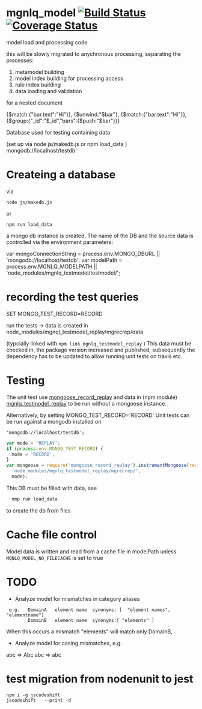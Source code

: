 # mgnlq_model  [![Build Status](https://travis-ci.org/jfseb/mgnlq_model.svg?branch=master)](https://travis-ci.org/jfseb/mgnlq_model)[![Coverage Status](https://coveralls.io/repos/github/jfseb/mgnlq_model/badge.svg)](https://coveralls.io/github/jfseb/mgnlq_model)


model load and processing code

this will be slowly migrated to anychronous processing, separating the
processes:

  1. metamodel building
  2. model index building for processing access
  3. rule index building
  4. data loading and validation



for a nested document

 {$match:{"bar.text":"Hi"}},
  {$unwind:"$bar"},
  {$match:{"bar.text":"Hi"}},
  {$group:{"_id":"$_id","bars":{$push:"$bar"}}}



Database used for testing containing data

(set up via node js/makedb.js or npm load_data )
  mongodb://localhost/testdb'




# Createing a database

via
```
node js/makedb.js
```
or
```
npm run load_data
```

a mongo db instance is created,
The name of the DB and the source data is controlled via the environment parameters:

var mongoConnectionString = process.env.MONGO_DBURL || 'mongodb://localhost/testdb';
var modelPath = process.env.MGNLQ_MODELPATH  || 'node_modules/mgnlq_testmodel/testmodel/';

# recording the test queries

SET MONGO_TEST_RECORD=RECORD

run the tests -> data is created in node_modules/mgnql_testmodel_replay/mgrecrep/data

(typcially linked with
`npm link mgnlq_testmodel_replay` )
This data must be checked in, the package version increased and published,
subsequently the dependency has to be updated to allow running unit tests on travis etc.



# Testing

The unit test use
[mongoose_record_replay](https://www.npmjs.com/package/mongoose_record_replay)  and data in
(npm module) [mgnlq_testmodel_replay](https://www.npmjs.com/package/mgnlq_testmodel_replay)
to be run without a mongoose instance.

Alternatively, by setting MONGO_TEST_RECORD='RECORD'
Unit tests can be run against a mongodb installed on

```'mongodb://localhost/testdb';```



```javascript
var mode = 'REPLAY';
if (process.env.MONGO_TEST_RECORD) {
  mode = 'RECORD';
}
var mongoose = require('mongoose_record_replay').instrumentMongoose(require('mongoose'),
  'node_modules/mgnlq_testmodel_replay/mgrecrep/',
  mode);
```

This DB must be filled with data, see
```bash
  nmp run load_data
```
to create the db from files


# Cache file control

Model data is written and read from a cache file
in modelPath unless
```MQNLQ_MODEL_NO_FILECACHE```
is set to true

# TODO

- Analyze model for mismatches in category aliases

```
 e.g.   DomainA   element name  synonyms: [  "element names", "elementname"]
        DomainB   element name  synonyms:[ "elements" ]
```
When this occurs a mismatch "elements" will match only DomainB,


- Analyze model for casing mismatches, e.g.

abc => Abc
abc => abc


# test migration from nodenunit to jest 

```
npm i -g jscodeshift
jscodeshift   --print -d 
```